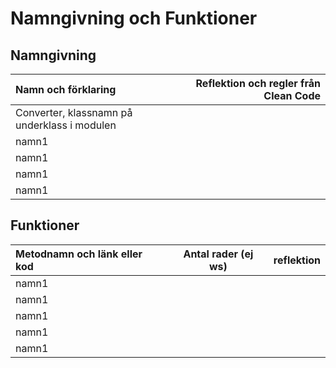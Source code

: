# Namngivning och Funktioner

## Namngivning
| Namn och förklaring | Reflektion och regler från Clean Code |
|:--|--:|
|Converter, klassnamn på underklass i modulen||
|namn1||
|namn1||
|namn1||
|namn1||

## Funktioner
| Metodnamn och länk eller kod | Antal rader (ej ws) | reflektion|
|:--|---|--:|
|namn1|||
|namn1|||
|namn1|||
|namn1|||
|namn1|||